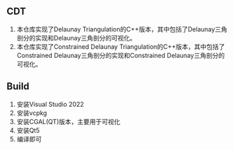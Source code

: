 ## CDT

1. 本仓库实现了Delaunay Triangulation的C++版本，其中包括了Delaunay三角剖分的实现和Delaunay三角剖分的可视化。
2. 本仓库实现了Constrained Delaunay Triangulation的C++版本，其中包括了Constrained Delaunay三角剖分的实现和Constrained Delaunay三角剖分的可视化。

## Build

1. 安装Visual Studio 2022
2. 安装vcpkg
3. 安装CGAL(QT)版本，主要用于可视化
4. 安装Qt5
5. 编译即可